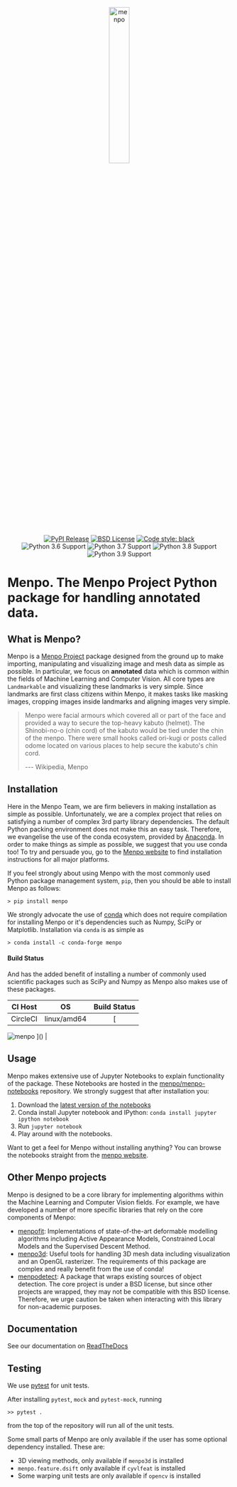 <p align="center">
  <img src="docs/menpo-logo.png" alt="menpo" width="30%"></center>
  <br><br>
  <a href="https://pypi.python.org/pypi/menpo"><img src="http://img.shields.io/pypi/v/menpo.svg?style=flat" alt="PyPI Release"/></a>
  <a href="https://github.com/menpo/menpo/blob/master/LICENSE.txt"><img src="http://img.shields.io/badge/License-BSD-green.svg" alt="BSD License"/></a>
  <a href="https://github.com/psf/black"><img alt="Code style: black" src="https://img.shields.io/badge/code%20style-black-000000.svg"></a>
  <br>
  <img src="https://img.shields.io/badge/Python-3.6-green.svg" alt="Python 3.6 Support"/>
  <img src="https://img.shields.io/badge/Python-3.7-green.svg" alt="Python 3.7 Support"/>
  <img src="https://img.shields.io/badge/Python-3.8-green.svg" alt="Python 3.8 Support"/>
  <img src="https://img.shields.io/badge/Python-3.9-green.svg" alt="Python 3.9 Support"/>
</p>


Menpo. The Menpo Project Python package for handling annotated data.
====================================================================
What is Menpo?
--------------
Menpo is a [Menpo Project](http://www.menpo.org/) package designed from
the ground up to make importing, manipulating and
visualizing image and mesh data as simple as possible. In particular,
we focus on **annotated** data which is common within the fields of Machine
Learning and Computer Vision. All core types are `Landmarkable` and
visualizing these landmarks is very simple. Since landmarks are first class
citizens within Menpo, it makes tasks like masking images, cropping images
inside landmarks and aligning images very simple.

> Menpo were facial armours which covered all or part of the face and provided
> a way to secure the top-heavy kabuto (helmet). The Shinobi-no-o (chin cord)
> of the kabuto would be tied under the chin of the menpo. There were small
> hooks called ori-kugi or posts called odome located on various places to
> help secure the kabuto's chin cord.
>
> --- Wikipedia, Menpo

Installation
------------
Here in the Menpo Team, we are firm believers in making installation as simple
as possible. Unfortunately, we are a complex project that relies on satisfying
a number of complex 3rd party library dependencies. The default Python packing
environment does not make this an easy task. Therefore, we evangelise the use
of the conda ecosystem, provided by
[Anaconda](https://store.continuum.io/cshop/anaconda/). In order to make things
as simple as possible, we suggest that you use conda too! To try and persuade
you, go to the [Menpo website](http://www.menpo.io/installation/) to find
installation instructions for all major platforms.

If you feel strongly about using Menpo with the most commonly used Python
package management system, `pip`, then you should be able to install
Menpo as follows:

```
> pip install menpo
```

We strongly advocate the use of [conda](http://conda.pydata.org/docs/) which does
not require compilation for installing Menpo or it's dependencies such as Numpy, 
SciPy or Matplotlib. Installation via `conda` is as simple as

```
> conda install -c conda-forge menpo
```

#### Build Status
And has the added benefit of installing a number of commonly used scientific
packages such as SciPy and Numpy as Menpo also makes use of these packages.

|  CI Host |        OS        |                      Build Status                                     |
|:--------:|:----------------:|:---------------------------------------------------------------------:|
| CircleCI | linux/amd64      | [
![menpo](https://circleci.com/gh/menpo/menpo.svg?style=svg)
](<LINK>) |

Usage
-----
Menpo makes extensive use of Jupyter Notebooks to explain functionality of the
package. These Notebooks are hosted in the
[menpo/menpo-notebooks](https://github.com/menpo/menpo-notebooks) repository.
We strongly suggest that after installation you:

  1. Download the [latest version of the notebooks][notebooks_gh]
  2. Conda install Jupyter notebook and IPython: `conda install jupyter ipython notebook`
  3. Run `jupyter notebook`
  4. Play around with the notebooks.

[notebooks_gh]: https://github.com/menpo/menpo-notebooks/releases

Want to get a feel for Menpo without installing anything? You can browse the
notebooks straight from the [menpo website](http://www.menpo.io/notebooks.html).

Other Menpo projects
--------------------
Menpo is designed to be a core library for implementing algorithms within
the Machine Learning and Computer Vision fields. For example, we have developed
a number of more specific libraries that rely on the core components of Menpo:

  - [menpofit][mf_gh]: Implementations of state-of-the-art deformable modelling
    algorithms including Active Appearance Models, Constrained Local Models
    and the Supervised Descent Method.
  - [menpo3d][m3d_gh]: Useful tools for handling 3D mesh data including
    visualization and an OpenGL rasterizer. The requirements of this package
    are complex and really benefit from the use of conda!
  - [menpodetect][md_gh]: A package that wraps existing sources of object
    detection. The core project is under a BSD license, but since other projects
    are wrapped, they may not be compatible with this BSD license. Therefore,
    we urge caution be taken when interacting with this library for
    non-academic purposes.

[mf_gh]: https://github.com/menpo/menpofit
[m3d_gh]: https://github.com/menpo/menpo3d
[md_gh]: https://github.com/menpo/menpodetect

Documentation
-------------
See our documentation on [ReadTheDocs](http://menpo.readthedocs.org)

Testing
-------
We use [pytest](http://pytest.org/en/latest/) for unit tests.

After installing `pytest`, `mock` and `pytest-mock`, running

    >> pytest .

from the top of the repository will run all of the unit tests.

Some small parts of Menpo are only available if the user has some optional
dependency installed. These are:

- 3D viewing methods, only available if `menpo3d` is installed
- `menpo.feature.dsift` only available if `cyvlfeat` is installed
- Some warping unit tests are only available if `opencv` is installed